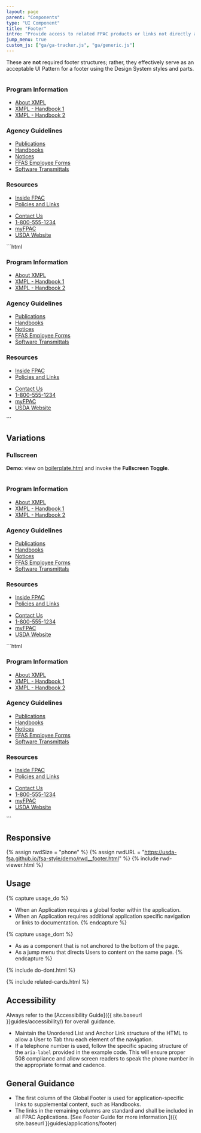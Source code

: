 ```yaml
---
layout: page
parent: "Components"
type: "UI Component"
title: "Footer"
intro: "Provide access to related FPAC products or links not directly associated with application."
jump_menu: true
custom_js: ["ga/ga-tracker.js", "ga/generic.js"]
---
```


These are **not** required footer structures; rather, they effectively serve as an acceptable UI Pattern for a footer using the Design System styles and parts.

<div class="ds-preview">
  <div style="overflow: hidden">
    <div class="fsa-footer">
      <div class="fsa-footer__bd">
        <div class="fsa-grid">
          <div class="fsa-footer__primary fsa-grid__1/1 fsa-grid__9/12@l">
            <div class="fsa-grid">
              <div class="fsa-grid__1/1 fsa-grid__1/3@m">
                <h3 class="fsa-footer__cat-header">Program Information</h3>
                <ul class="fsa-footer__list">
                  <li class="fsa-footer__list-item"><a href="#" target="_blank">About XMPL</a></li>
                  <li class="fsa-footer__list-item"><a href="#" target="_blank">XMPL - Handbook 1</a></li>
                  <li class="fsa-footer__list-item"><a href="#" target="_blank">XMPL - Handbook 2</a></li>
                </ul>
              </div>
              <div class="fsa-grid__1/1 fsa-grid__1/3@m">
                <h3 class="fsa-footer__cat-header">Agency Guidelines</h3>
                <ul class="fsa-footer__list">
                  <li class="fsa-footer__list-item"><a href="#" target="_blank">Publications</a></li>
                  <li class="fsa-footer__list-item"><a href="#" target="_blank">Handbooks</a></li>
                  <li class="fsa-footer__list-item"><a href="#" target="_blank">Notices</a></li>
                  <li class="fsa-footer__list-item"><a href="#" target="_blank">FFAS Employee Forms</a></li>
                  <li class="fsa-footer__list-item"><a href="#" target="_blank">Software Transmittals</a></li>
                </ul>
              </div>
              <div class="fsa-grid__1/1 fsa-grid__1/3@m">
                <h3 class="fsa-footer__cat-header">Resources</h3>
                <ul class="fsa-footer__list">
                  <li class="fsa-footer__list-item"><a href="#" target="_blank">Inside FPAC</a></li>
                  <li class="fsa-footer__list-item"><a href="#" target="_blank">Policies and Links</a></li>
                </ul>
              </div>
            </div>
          </div>
          <div class="fsa-footer__secondary fsa-grid__1/1 fsa-grid__3/12@l">
            <ul class="fsa-footer__list fsa-footer__secondary-list">
              <li class="fsa-footer__list-item fsa-footer__secondary-list-item">
                <a class="fsa-btn fsa-footer__btn" href="#" target="_blank">Contact Us</a>
              </li>
              <li class="fsa-footer__list-item fsa-footer__secondary-list-item"><a href="tel:+8005551234" aria-label="FSA Telephone Number. 1 800. 5 5 5. 1 2 3 4." target="_blank">1-800-555-1234</a></li>
              <li class="fsa-footer__list-item fsa-footer__secondary-list-item"><a href="https://myfpac.usda.gov/" target="_blank">myFPAC</a></li>
              <li class="fsa-footer__list-item fsa-footer__secondary-list-item"><a href="//www.usda.gov/" target="_blank">USDA Website</a></li>
            </ul>
          </div>
        </div>
      </div>
    </div>
  </div>
</div>
```html
<div class="fsa-footer">
  <div class="fsa-footer__bd">
    <div class="fsa-grid">
      <div class="fsa-footer__primary fsa-grid__1/1 fsa-grid__9/12@l">
        <div class="fsa-grid">
          <div class="fsa-grid__1/1 fsa-grid__1/3@m">
            <h3 class="fsa-footer__cat-header">Program Information</h3>
            <ul class="fsa-footer__list">
              <li class="fsa-footer__list-item"><a href="link.html" target="_blank">About XMPL</a></li>
              <li class="fsa-footer__list-item"><a href="link.html" target="_blank">XMPL - Handbook 1</a></li>
              <li class="fsa-footer__list-item"><a href="link.html" target="_blank">XMPL - Handbook 2</a></li>
            </ul>
          </div>
          <div class="fsa-grid__1/1 fsa-grid__1/3@m">
            <h3 class="fsa-footer__cat-header">Agency Guidelines</h3>
            <ul class="fsa-footer__list">
              <li class="fsa-footer__list-item"><a href="link.html" target="_blank">Publications</a></li>
              <li class="fsa-footer__list-item"><a href="link.html" target="_blank">Handbooks</a></li>
              <li class="fsa-footer__list-item"><a href="link.html" target="_blank">Notices</a></li>
              <li class="fsa-footer__list-item"><a href="link.html" target="_blank">FFAS Employee Forms</a></li>
              <li class="fsa-footer__list-item"><a href="link.html" target="_blank">Software Transmittals</a></li>
            </ul>
          </div>
          <div class="fsa-grid__1/1 fsa-grid__1/3@m">
            <h3 class="fsa-footer__cat-header">Resources</h3>
            <ul class="fsa-footer__list">
              <li class="fsa-footer__list-item"><a href="link.html" target="_blank">Inside FPAC</a></li>
              <li class="fsa-footer__list-item"><a href="link.html" target="_blank">Policies and Links</a></li>
            </ul>
          </div>
        </div>
      </div>
      <div class="fsa-footer__secondary fsa-grid__1/1 fsa-grid__3/12@l">
        <ul class="fsa-footer__list fsa-footer__secondary-list">
          <li class="fsa-footer__list-item fsa-footer__secondary-list-item">
            <a class="fsa-btn fsa-footer__btn" href="link.html" target="_blank">Contact Us</a>
          </li>
          <li class="fsa-footer__list-item fsa-footer__secondary-list-item"><a href="tel:+8005551234" aria-label="FSA Telephone Number. 1 800. 5 5 5. 1 2 3 4." target="_blank">1-800-555-1234</a></li>
          <li class="fsa-footer__list-item fsa-footer__secondary-list-item"><a href="https://myfpac.usda.gov/" target="_blank">myFPAC</a></li>
          <li class="fsa-footer__list-item fsa-footer__secondary-list-item"><a href="//www.usda.gov/" target="_blank">USDA Website</a></li>
        </ul>
      </div>
    </div>
  </div>
</div>
```

## Variations

### Fullscreen

<div class="fsa-alert fsa-alert--info fsa-alert--no-icon">
  <div class="fsa-alert__body">
    <p class="fsa-alert__text"><strong>Demo:</strong> view on <a href="https://usda-fsa.github.io/fsa-style/boilerplate.html">boilerplate.html</a> and invoke the <strong>Fullscreen Toggle</strong>.</p>
  </div>
</div>

<div class="ds-preview">
  <div style="overflow: hidden">
    <div class="fsa-footer fsa-footer--fullscreen">
      <div class="fsa-footer__bd">
        <div class="fsa-grid">
          <div class="fsa-footer__primary fsa-grid__1/1 fsa-grid__9/12@l">
            <div class="fsa-grid">
              <div class="fsa-grid__1/1 fsa-grid__1/3@m">
                <h3 class="fsa-footer__cat-header">Program Information</h3>
                <ul class="fsa-footer__list">
                  <li class="fsa-footer__list-item"><a href="#" target="_blank">About XMPL</a></li>
                  <li class="fsa-footer__list-item"><a href="#" target="_blank">XMPL - Handbook 1</a></li>
                  <li class="fsa-footer__list-item"><a href="#" target="_blank">XMPL - Handbook 2</a></li>
                </ul>
              </div>
              <div class="fsa-grid__1/1 fsa-grid__1/3@m">
                <h3 class="fsa-footer__cat-header">Agency Guidelines</h3>
                <ul class="fsa-footer__list">
                  <li class="fsa-footer__list-item"><a href="#" target="_blank">Publications</a></li>
                  <li class="fsa-footer__list-item"><a href="#" target="_blank">Handbooks</a></li>
                  <li class="fsa-footer__list-item"><a href="#" target="_blank">Notices</a></li>
                  <li class="fsa-footer__list-item"><a href="#" target="_blank">FFAS Employee Forms</a></li>
                  <li class="fsa-footer__list-item"><a href="#" target="_blank">Software Transmittals</a></li>
                </ul>
              </div>
              <div class="fsa-grid__1/1 fsa-grid__1/3@m">
                <h3 class="fsa-footer__cat-header">Resources</h3>
                <ul class="fsa-footer__list">
                  <li class="fsa-footer__list-item"><a href="#" target="_blank">Inside FPAC</a></li>
                  <li class="fsa-footer__list-item"><a href="#" target="_blank">Policies and Links</a></li>
                </ul>
              </div>
            </div>
          </div>
          <div class="fsa-footer__secondary fsa-grid__1/1 fsa-grid__3/12@l">
            <ul class="fsa-footer__list fsa-footer__secondary-list">
              <li class="fsa-footer__list-item fsa-footer__secondary-list-item">
                <a class="fsa-btn fsa-footer__btn" href="#" target="_blank">Contact Us</a>
              </li>
              <li class="fsa-footer__list-item fsa-footer__secondary-list-item"><a href="tel:+8005551234" aria-label="FSA Telephone Number. 1 800. 5 5 5. 1 2 3 4." target="_blank">1-800-555-1234</a></li>
              <li class="fsa-footer__list-item fsa-footer__secondary-list-item"><a href="https://myfpac.usda.gov/" target="_blank">myFPAC</a></li>
              <li class="fsa-footer__list-item fsa-footer__secondary-list-item"><a href="//www.usda.gov/" target="_blank">USDA Website</a></li>
            </ul>
          </div>
        </div>
      </div>
    </div>
  </div>
</div>
```html
<div class="fsa-footer fsa-footer--fullscreen">
  <div class="fsa-footer__bd">
    <div class="fsa-grid">
      <div class="fsa-footer__primary fsa-grid__1/1 fsa-grid__9/12@l">
        <div class="fsa-grid">
          <div class="fsa-grid__1/1 fsa-grid__1/3@m">
            <h3 class="fsa-footer__cat-header">Program Information</h3>
            <ul class="fsa-footer__list">
              <li class="fsa-footer__list-item"><a href="link.html" target="_blank">About XMPL</a></li>
              <li class="fsa-footer__list-item"><a href="link.html" target="_blank">XMPL - Handbook 1</a></li>
              <li class="fsa-footer__list-item"><a href="link.html" target="_blank">XMPL - Handbook 2</a></li>
            </ul>
          </div>
          <div class="fsa-grid__1/1 fsa-grid__1/3@m">
            <h3 class="fsa-footer__cat-header">Agency Guidelines</h3>
            <ul class="fsa-footer__list">
              <li class="fsa-footer__list-item"><a href="link.html" target="_blank">Publications</a></li>
              <li class="fsa-footer__list-item"><a href="link.html" target="_blank">Handbooks</a></li>
              <li class="fsa-footer__list-item"><a href="link.html" target="_blank">Notices</a></li>
              <li class="fsa-footer__list-item"><a href="link.html" target="_blank">FFAS Employee Forms</a></li>
              <li class="fsa-footer__list-item"><a href="link.html" target="_blank">Software Transmittals</a></li>
            </ul>
          </div>
          <div class="fsa-grid__1/1 fsa-grid__1/3@m">
            <h3 class="fsa-footer__cat-header">Resources</h3>
            <ul class="fsa-footer__list">
              <li class="fsa-footer__list-item"><a href="link.html" target="_blank">Inside FPAC</a></li>
              <li class="fsa-footer__list-item"><a href="link.html" target="_blank">Policies and Links</a></li>
            </ul>
          </div>
        </div>
      </div>
      <div class="fsa-footer__secondary fsa-grid__1/1 fsa-grid__3/12@l">
        <ul class="fsa-footer__list fsa-footer__secondary-list">
          <li class="fsa-footer__list-item fsa-footer__secondary-list-item">
            <a class="fsa-btn fsa-footer__btn" href="link.html" target="_blank">Contact Us</a>
          </li>
          <li class="fsa-footer__list-item fsa-footer__secondary-list-item"><a href="tel:+8005551234" aria-label="FSA Telephone Number. 1 800. 5 5 5. 1 2 3 4." target="_blank">1-800-555-1234</a></li>
          <li class="fsa-footer__list-item fsa-footer__secondary-list-item"><a href="https://myfpac.usda.gov/" target="_blank">myFPAC</a></li>
          <li class="fsa-footer__list-item fsa-footer__secondary-list-item"><a href="//www.usda.gov/" target="_blank">USDA Website</a></li>
        </ul>
      </div>
    </div>
  </div>
</div>
```

## Responsive

{% assign rwdSize = "phone" %}
{% assign rwdURL = "https://usda-fsa.github.io/fsa-style/demo/rwd__footer.html" %}
{% include rwd-viewer.html %}

## Usage

{% capture usage_do %}
* When an Application requires a global footer within the application.
* When an Application requires additional application specific navigation or links to documentation.
{% endcapture %}

{% capture usage_dont %}
* As as a component that is not anchored to the bottom of the page.
* As a jump menu that directs Users to content on the same page.
{% endcapture %}

{% include do-dont.html %}

{% include related-cards.html %}

## Accessibility

Always refer to the [Accessibility Guide]({{ site.baseurl }}guides/accessibility/) for overall guidance.

* Maintain the Unordered List and Anchor Link structure of the HTML to allow a User to Tab thru each element of the navigation.
* If a telephone number is used, follow the specific spacing structure of the `aria-label` provided in the example code. This will ensure proper 508 compliance and allow screen readers to speak the phone number in the appropriate format and cadence.

## General Guidance

* The first column of the Global Footer is used for application-specific links to supplemental content, such as Handbooks.
* The links in the remaining columns are standard and shall be included in all FPAC Applications. [See Footer Guide for more information.]({{ site.baseurl }}guides/applications/footer)
